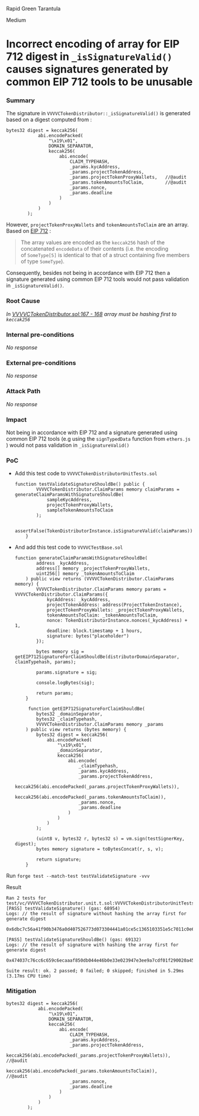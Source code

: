 Rapid Green Tarantula

Medium

# Incorrect encoding of array for EIP 712 digest in `_isSignatureValid()` causes signatures generated by common EIP 712 tools to be unusable

### Summary

The signature in `VVVVCTokenDistributor::_isSignatureValid()` is generated based on a digest computed from :

```solidity
bytes32 digest = keccak256(
            abi.encodePacked(
                "\x19\x01",
                DOMAIN_SEPARATOR,
                keccak256(
                    abi.encode(
                        CLAIM_TYPEHASH,
                        _params.kycAddress,
                        _params.projectTokenAddress,
                        _params.projectTokenProxyWallets,   //@audit 
                        _params.tokenAmountsToClaim,        //@audit         
                        _params.nonce,
                        _params.deadline
                    )
                )
            )
        );
```

However, `projectTokenProxyWallets` and `tokenAmountsToClaim` are an array. Based on [EIP 712](https://eips.ethereum.org/EIPS/eip-712) :

> The array values are encoded as the `keccak256` hash of the concatenated `encodeData` of their contents (i.e. the encoding of `SomeType[5]` is identical to that of a struct containing five members of type `SomeType`).
> 

Consequently, besides not being in accordance with EIP 712 then a signature generated using common EIP 712 tools would not pass validation in `_isSignatureValid()`.

### Root Cause

*In [VVVVCTokenDistributor.sol:167 - 168](https://github.com/sherlock-audit/2024-11-vvv-exchange-update/blob/main/vvv-platform-smart-contracts/contracts/vc/VVVVCTokenDistributor.sol#L167-L168) array must be hashing first to `keccak256`*

### Internal pre-conditions

_No response_

### External pre-conditions

_No response_

### Attack Path

_No response_

### Impact

Not being in accordance with EIP 712 and a signature generated using common EIP 712 tools (e.g using the `signTypedData` function from `ethers.js` ) would not pass validation in `_isSignatureValid()`

### PoC

- Add this test code to `VVVVCTokenDistributorUnitTests.sol`
    
    ```solidity
    function testValidateSignatureShouldBe() public {
            VVVVCTokenDistributor.ClaimParams memory claimParams = generateClaimParamsWithSignatureShouldBe(
                sampleKycAddress,
                projectTokenProxyWallets,
                sampleTokenAmountsToClaim
            );
    
            assertFalse(TokenDistributorInstance.isSignatureValid(claimParams));
        }
    ```
    
- And add this test code to `VVVVCTestBase.sol`
    
    ```solidity
    function generateClaimParamsWithSignatureShouldBe(
            address _kycAddress,
            address[] memory _projectTokenProxyWallets,
            uint256[] memory _tokenAmountsToClaim
        ) public view returns (VVVVCTokenDistributor.ClaimParams memory) {
            VVVVCTokenDistributor.ClaimParams memory params = VVVVCTokenDistributor.ClaimParams({
                kycAddress: _kycAddress,
                projectTokenAddress: address(ProjectTokenInstance),
                projectTokenProxyWallets: _projectTokenProxyWallets,
                tokenAmountsToClaim: _tokenAmountsToClaim,
                nonce: TokenDistributorInstance.nonces(_kycAddress) + 1,
                deadline: block.timestamp + 1 hours,
                signature: bytes("placeholder")
            });
    
            bytes memory sig = getEIP712SignatureForClaimShouldBe(distributorDomainSeparator, claimTypehash, params);
    
            params.signature = sig;
    
            console.logBytes(sig);
    
            return params;
        }
        
         function getEIP712SignatureForClaimShouldBe(
            bytes32 _domainSeparator,
            bytes32 _claimTypehash,
            VVVVCTokenDistributor.ClaimParams memory _params
        ) public view returns (bytes memory) {
            bytes32 digest = keccak256(
                abi.encodePacked(
                    "\x19\x01",
                    _domainSeparator,
                    keccak256(
                        abi.encode(
                            _claimTypehash,
                            _params.kycAddress,
                            _params.projectTokenAddress,
                            keccak256(abi.encodePacked(_params.projectTokenProxyWallets)), 
                            keccak256(abi.encodePacked(_params.tokenAmountsToClaim)), 
                            _params.nonce,
                            _params.deadline
                        )
                    )
                )
            );
    
            (uint8 v, bytes32 r, bytes32 s) = vm.sign(testSignerKey, digest);
            bytes memory signature = toBytesConcat(r, s, v);
    
            return signature;
        }
    ```
    

Run `forge test --match-test testValidateSignature -vvv`

Result

```solidity
Ran 2 tests for test/vc/VVVVCTokenDistributor.unit.t.sol:VVVVCTokenDistributorUnitTests
[PASS] testValidateSignature() (gas: 68954)
Logs: // the result of signature without hashing the array first for generate digest
  0x6dbc7c56a41f90b3476a0d407526773d073304441a01ce5c1365103351e5c7011c0e674331ee08b1d59a6f4844e7aac47b31e98cbb7de680c58b27d7812fa4e61c

[PASS] testValidateSignatureShouldBe() (gas: 69132)
Logs: // the result of signature with hashing the array first for generate digest
  0x474037c76cc6c659c6ecaaaf850db044e46b0e33e023947e3ee9a7cdf01f290020a4555a697e8512688e1abae7655709cd9592d4be2985e82792df45018668f11b

Suite result: ok. 2 passed; 0 failed; 0 skipped; finished in 5.29ms (3.17ms CPU time)
```

### Mitigation

```solidity
bytes32 digest = keccak256(
            abi.encodePacked(
                "\x19\x01",
                DOMAIN_SEPARATOR,
                keccak256(
                    abi.encode(
                        CLAIM_TYPEHASH,
                        _params.kycAddress,
                        _params.projectTokenAddress,
                        keccak256(abi.encodePacked(_params.projectTokenProxyWallets)),   //@audit 
                        keccak256(abi.encodePacked(_params.tokenAmountsToClaim)),        //@audit         
                        _params.nonce,
                        _params.deadline
                    )
                )
            )
        );
```